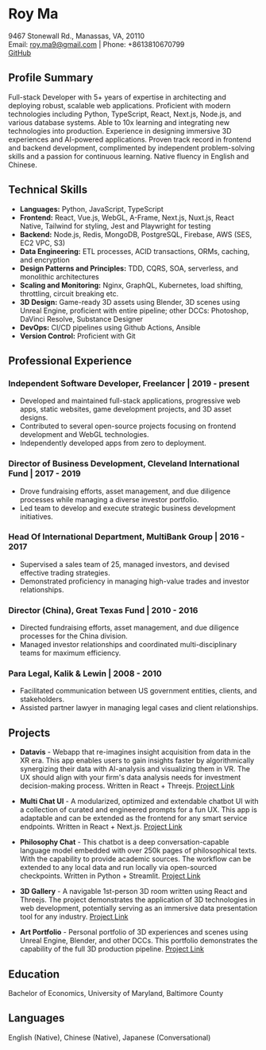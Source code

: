 # Roy Ma

9467 Stonewall Rd., Manassas, VA, 20110  
Email: [roy.ma9@gmail.com](roy.ma9@gmail.com) | Phone: +8613810670799  
[GitHub](github.com/Creative-Ataraxia)

## Profile Summary

Full-stack Developer with 5+ years of expertise in architecting and deploying robust, scalable web applications. Proficient with modern technologies including Python, TypeScript, React, Next.js, Node.js, and various database systems. Able to 10x learning and integrating new technologies into production. Experience in designing immersive 3D experiences and AI-powered applications. Proven track record in frontend and backend development, complimented by independent problem-solving skills and a passion for continuous learning. Native fluency in English and Chinese.

## Technical Skills

- **Languages:** Python, JavaScript, TypeScript
- **Frontend:** React, Vue.js, WebGL, A-Frame, Next.js, Nuxt.js, React Native, Tailwind for styling, Jest and Playwright for testing
- **Backend:** Node.js, Redis, MongoDB, PostgreSQL, Firebase, AWS (SES, EC2 VPC, S3)
- **Data Engineering:** ETL processes, ACID transactions, ORMs, caching, and encryption
- **Design Patterns and Principles:** TDD, CQRS, SOA, serverless, and monolithic architectures
- **Scaling and Monitoring:** Nginx, GraphQL, Kubernetes, load shifting, throttling, circuit breaking etc.
- **3D Design:** Game-ready 3D assets using Blender, 3D scenes using Unreal Engine, proficient with entire pipeline; other DCCs: Photoshop, DaVinci Resolve, Substance Designer
- **DevOps:** CI/CD pipelines using Github Actions, Ansible
- **Version Control:** Proficient with Git

## Professional Experience

### Independent Software Developer, Freelancer | 2019 - present

- Developed and maintained full-stack applications, progressive web apps, static websites, game development projects, and 3D asset designs.
- Contributed to several open-source projects focusing on frontend development and WebGL technologies.
- Independently developed apps from zero to deployment.

### Director of Business Development, Cleveland International Fund | 2017 - 2019

- Drove fundraising efforts, asset management, and due diligence processes while managing a diverse investor portfolio.
- Led team to develop and execute strategic business development initiatives.

### Head Of International Department, MultiBank Group | 2016 - 2017

- Supervised a sales team of 25, managed investors, and devised effective trading strategies.
- Demonstrated proficiency in managing high-value trades and investor relationships.

### Director (China), Great Texas Fund | 2010 - 2016

- Directed fundraising efforts, asset management, and due diligence processes for the China division.
- Managed investor relationships and coordinated multi-disciplinary teams for maximum efficiency.

### Para Legal, Kalik & Lewin | 2008 - 2010

- Facilitated communication between US government entities, clients, and stakeholders.
- Assisted partner lawyer in managing legal cases and client relationships.

## Projects

- **Datavis** - Webapp that re-imagines insight acquisition from data in the XR era. This app enables users to gain insights faster by algorithmically synergizing their data with AI-analysis and visualizing them in VR. The UX should align with your firm's data analysis needs for investment decision-making process. Written in React + Threejs. [Project Link](https://datavis-one.vercel.app)

- **Multi Chat UI** - A modularized, optimized and extendable chatbot UI with a collection of curated and engineered prompts for a fun UX. This app is adaptable and can be extended as the frontend for any smart service endpoints. Written in React + Next.js. [Project Link](https://chatbot-compilation.vercel.app)

- **Philosophy Chat** - This chatbot is a deep conversation-capable language model embedded with over 250k pages of philosophical texts. With the capability to provide academic sources. The workflow can be extended to any local data and run locally via open-sourced checkpoints. Written in Python + Streamlit. [Project Link](https://philosophy-chat.streamlit.app)

- **3D Gallery** - A navigable 1st-person 3D room written using React and Threejs. The project demonstrates the application of 3D technologies in web development, potentially serving as an immersive data presentation tool for any industry. [Project Link](https://creative-ataraxia.github.io)

- **Art Portfolio** - Personal portfolio of 3D experiences and scenes using Unreal Engine, Blender, and other DCCs. This portfolio demonstrates the capability of the full 3D production pipeline. [Project Link](https://creative_ataraxia.artstation.com)

## Education

Bachelor of Economics, University of Maryland, Baltimore County

## Languages

English (Native), Chinese (Native), Japanese (Conversational)
